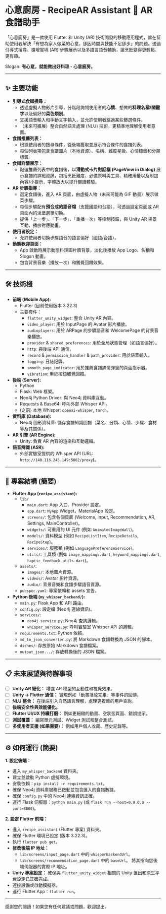 # 心意廚房 - RecipeAR Assistant 🍳 AR 食譜助手

「心意廚房」是一款使用 Flutter 和 Unity (AR) 技術開發的移動應用程式，旨在幫助使用者解決「有想為家人做菜的心意，卻因時間與技能不足卻步」的問題。透過引導式搜尋、擴增實境 (AR) 步驟展示以及多語言語音輔助，讓烹飪變得更輕鬆、更有趣。

Slogan: **有心意，就能做出好料理 - 心意廚房。**

---

## ✨ 主要功能

* **引導式食譜搜尋：**
    * 透過虛擬人物影片引導，分階段詢問使用者的**心情**、想做的**料理名稱/關鍵字**以及偏好的**菜色類別**。
    * 支援語音輸入和手動文字輸入，並允許使用者跳過某些篩選條件。
    * （未來可擴展）整合自然語言處理 (NLU) 技術，更精準地理解使用者意圖。
* **食譜推薦列表：**
    * 根據使用者的搜尋條件，從後端獲取並展示符合條件的食譜列表。
    * 每個列表項包含食譜圖片（本地資源）、名稱、難度星級、心情標籤和分類標籤。
* **食譜詳情展示：**
    * 點選推薦列表中的食譜後，以**滑動式卡片對話框 (PageView in Dialog)** 展示食譜的詳細資訊，包括烹飪難度、必備原料與工具、精確用量以及附加內容/小提示，字體放大以提升閱讀體驗。
* **AR 步驟指導：**
    * 選定食譜後，進入 AR 頁面，由虛擬人物（未來可能為 GIF 動畫）展示做菜步驟。
    * 每個步驟配有**預合成的語音檔**（支援國語和台語），可透過設定頁面或 AR 頁面內的漢堡選單切換。
    * 提供「上一步」、「下一步」、「重播一次」等控制按鈕，與 Unity AR 場景互動，播放對應動畫。
* **使用者設定：**
    * 允許使用者切換步驟語音的語言偏好（國語/台語）。
* **動態歡迎頁面：**
    * App 啟動時展示動態料理圖片牆背景，淡化後播放 App Logo、名稱和 Slogan 動畫。
    * 包含背景音樂（播放一次）和觸覺回饋效果。

---

## 🛠️ 技術棧

* **前端 (Mobile App):**
    * Flutter (目前使用版本 3.22.3)
    * 主要套件：
        * `flutter_unity_widget`: 整合 Unity AR 內容。
        * `video_player`: 用於 InputPage 的 Avatar 影片播放。
        * `audioplayers`: 用於 ARPage 的步驟語音和 WelcomePage 的背景音樂播放。
        * `provider` & `shared_preferences`: 用於全局狀態管理（如語言偏好）。
        * `http`: 與後端 API 通信。
        * `record` & `permission_handler` & `path_provider`: 用於語音輸入。
        * `logging`: 日誌記錄。
        * `smooth_page_indicator`: 用於推薦食譜詳情彈窗的頁面指示器。
        * `vibration`: 用於按鈕觸覺回饋。
* **後端 (Server):**
    * Python
    * Flask: Web 框架。
    * Neo4j Python Driver: 與 Neo4j 資料庫互動。
    * Requests & Base64: 呼叫外部 Whisper API。
    * (之前) 本地 Whisper: `openai-whisper`, `torch`。
* **資料庫 (Database):**
    * Neo4j 圖形資料庫: 儲存食譜知識圖譜（菜名、分類、心情、步驟、食材等及其關係）。
* **AR 引擎 (AR Engine):**
    * Unity: 負責 AR 內容的渲染和互動邏輯。
* **語音辨識 (ASR):**
    * 外部實驗室提供的 Whisper API (URL: `http://140.116.245.149:5002/proxy`)。

---

## 🚀 專案結構 (簡要)

* **Flutter App (`recipe_assistant`):**
    * `lib/`
        * `main.dart`: App 入口，Provider 設定。
        * `app.dart`: `MyApp` Widget，MaterialApp 設定。
        * `screens/`: 包含各個頁面 (Welcome, Input, Recommendation, AR, Settings, MainController)。
        * `widgets/`: 可重用的 UI 元件 (例如 `AnimatedImageWall`)。
        * `models/`: 資料模型 (例如 `RecipeListItem`, `RecipeDetails`, `RecipeStep`)。
        * `services/`: 服務類 (例如 `LanguagePreferenceService`)。
        * `utils/`: 工具類 (例如 `image_mappings.dart`, `keyword_mappings.dart`, `haptic_feedback_utils.dart`)。
    * `assets/`:
        * `images/`: 本地圖片資源。
        * `videos/`: Avatar 影片資源。
        * `audio/`: 背景音樂和食譜步驟語音資源。
    * `pubspec.yaml`: 專案依賴和 assets 宣告。
* **Python 後端 (`my_whisper_backend/`):**
    * `main.py`: Flask App 和 API 路由。
    * `config.py`: 設定檔 (Neo4j 連線資訊)。
    * `services/`:
        * `neo4j_service.py`: Neo4j 查詢邏輯。
        * `whisper_service.py`: 呼叫實驗室 Whisper API 的邏輯。
    * `requirements.txt`: Python 依賴。
    * `md_to_json_converter.py`: 將 Markdown 食譜轉換為 JSON 的腳本。
    * `dishes/`: 存放原始 Markdown 食譜檔案。
    * `output_json.../`: 存放轉換後的 JSON 檔案。

---

## 📋 未來展望與待辦事項

* [ ] **Unity AR 細化：** 增強 AR 模型的互動性和視覺效果。
* [ ] **Unity -> Flutter 通信：** 實現例如「動畫播放完畢」等事件的回傳。
* [ ] **NLU 整合：** 在後端引入自然語言理解，處理更複雜的用戶查詢。
* [ ] **後端安全性與效能優化。**
* [ ] **Flutter UI/UX 持續打磨：** 例如更細緻的動畫、空狀態頁面、錯誤提示。
* [ ] **測試覆蓋：** 編寫單元測試、Widget 測試和整合測試。
* [ ] **多使用者支援 (如果需要)：** 例如用戶個人收藏、歷史記錄等。

---

## ⚙️ 如何運行 (簡要)

**1. 設定後端：**
   * 進入 `my_whisper_backend` 資料夾。
   * 建立並啟動 Python 虛擬環境。
   * 安裝依賴：`pip install -r requirements.txt`。
   * 確保 Neo4j 資料庫服務已啟動並包含匯入的食譜數據。
   * 確保 `config.py` 中的 Neo4j 連線資訊正確。
   * 運行 Flask 伺服器：`python main.py` (或 `flask run --host=0.0.0.0 --port=8000`)。

**2. 設定 Flutter 前端：**
   * 進入 `recipe_assistant` (Flutter 專案) 資料夾。
   * 確保 Flutter 環境已設定 (版本 3.22.3)。
   * 執行 `flutter pub get`。
   * **修改後端 IP 地址：**
     * `lib/screens/input_page.dart` 中的 `whisperBackendUrl`。
     * `lib/screens/recommendation_page.dart` 中的 `baseUrl`。
     將其指向您後端伺服器的實際 IP 地址。
   * **Unity 專案設定：** 確保與 `flutter_unity_widget` 相關的 Unity 匯出和原生平台設定已正確完成。
   * 連接設備或啟動模擬器。
   * 運行 Flutter App：`flutter run`。

---

感謝您的閱讀！如果您有任何建議或問題，歡迎提出。